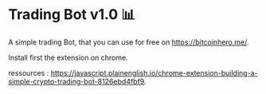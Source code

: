 # Trading Bot v1.0 📊

A simple trading Bot, that you can use for free on https://bitcoinhero.me/.  

Install first the extension on chrome.

ressources : https://javascript.plainenglish.io/chrome-extension-building-a-simple-crypto-trading-bot-8126ebd4fbf9. 
